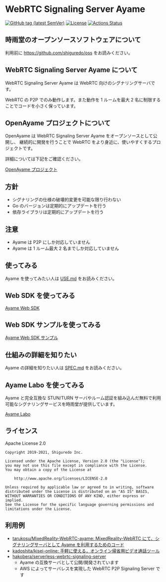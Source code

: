 # WebRTC Signaling Server Ayame

[![GitHub tag (latest SemVer)](https://img.shields.io/github/tag/OpenAyame/ayame.svg)](https://github.com/OpenAyame/ayame)
[![License](https://img.shields.io/badge/License-Apache%202.0-blue.svg)](https://opensource.org/licenses/Apache-2.0)
[![Actions Status](https://github.com/OpenAyame/ayame/workflows/Go%20Build%20&%20Format/badge.svg)](https://github.com/OpenAyame/ayame/actions)

## 時雨堂のオープンソースソフトウェアについて

利用前に https://github.com/shiguredo/oss をお読みください。

## WebRTC Signaling Server Ayame について

WebRTC Signaling Server Ayame は WebRTC 向けのシグナリングサーバです。

WebRTC の P2P でのみ動作します。また動作を 1 ルームを最大 2 名に制限することでコードを小さく保っています。

## OpenAyame プロジェクトについて

OpenAyame は WebRTC Signaling Server Ayame をオープンソースとして公開し、
継続的に開発を行うことで WebRTC をより身近に、使いやすくするプロジェクトです。

詳細については下記をご確認ください。

[OpenAyame プロジェクト](http://bit.ly/OpenAyame)

## 方針

- シグナリングの仕様の破壊的変更を可能な限り行わない
- Go のバージョンは定期的にアップデートを行う
- 依存ライブラリは定期的にアップデートを行う

## 注意

- Ayame は P2P にしか対応していません
- Ayame は 1 ルーム最大 2 名までしか対応していません

## 使ってみる

Ayame を使ってみたい人は [USE.md](docs/USE.md) をお読みください。

## Web SDK を使ってみる

[Ayame Web SDK](https://github.com/OpenAyame/ayame-web-sdk)

## Web SDK サンプルを使ってみる

[Ayame Web SDK サンプル](https://github.com/OpenAyame/ayame-web-sdk-samples)

## 仕組みの詳細を知りたい

Ayame の詳細を知りたい人は [SPEC.md](docs/SPEC.md) をお読みください。

## Ayame Labo を使ってみる

Ayame と完全互換な STUN/TURN サーバやルーム認証を組み込んだ無料で利用可能なシグナリングサービスを時雨堂が提供しています。

[Ayame Labo](https://ayame-labo.shiguredo.jp/)

## ライセンス

Apache License 2.0

```
Copyright 2019-2021, Shiguredo Inc.

Licensed under the Apache License, Version 2.0 (the "License");
you may not use this file except in compliance with the License.
You may obtain a copy of the License at

    http://www.apache.org/licenses/LICENSE-2.0

Unless required by applicable law or agreed to in writing, software
distributed under the License is distributed on an "AS IS" BASIS,
WITHOUT WARRANTIES OR CONDITIONS OF ANY KIND, either express or implied.
See the License for the specific language governing permissions and
limitations under the License.
```

## 利用例

- [tarukosu/MixedReality\-WebRTC\-ayame: MixedReality\-WebRTC にて、シグナリングサーバとして Ayame を利用するためのコード](https://github.com/tarukosu/MixedReality-WebRTC-ayame)
- [kadoshita/kisei\-online: 手軽に使える，オンライン帰省用ビデオ通話ツール](https://github.com/kadoshita/kisei-online)
- [hakobera/serverless-webrtc-signaling-server](https://github.com/hakobera/serverless-webrtc-signaling-server)
    - Ayame の互換サーバとして公開/開発されています
    - AWS によってサーバレスを実現した WebRTC P2P Signaling Server です

